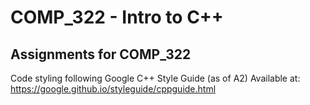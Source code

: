 # COMP_322 - Intro to C++

## Assignments for COMP_322
Code styling following Google C++ Style Guide (as of A2)
Available at: https://google.github.io/styleguide/cppguide.html
